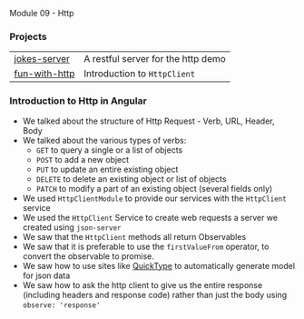 Module 09 - Http
### Projects
|     |     |
| --- | --- |
| [jokes-server](./jokes-server/) | A restful server for the http demo |
| [fun-with-http](./fun-with-http/) | Introduction to `HttpClient` |

### Introduction to Http in Angular
* We talked about the structure of Http Request - Verb, URL, Header, Body
* We talked about the various types of verbs: 
    * `GET` to query a single or a list of objects
    * `POST` to add a new object
    * `PUT` to update an entire existing object
    * `DELETE` to delete an existing object or list of objects
    * `PATCH` to modify a part of an existing object (several fields only)
* We used `HttpClientModule` to provide our services with the `HttpClient` service
* We used the `HttpClient` Service to create web requests a server we created using `json-server`
* We saw that the `HttpClient` methods all return Observables
* We saw that it is preferable to use the `firstValueFrom` operator, to convert the observable to promise.
* We saw how to use sites like [QuickType](https://app.quicktype.io/) to automatically generate model for json data
* We saw how to ask the http client to give us the entire response (including headers and response code) rather than just the body using `observe: 'response'`





